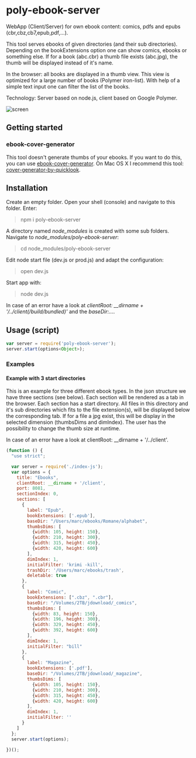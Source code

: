 # poly-ebook-server

WebApp (Client/Server) for own ebook content: comics, pdfs and epubs (cbr,cbz,cb7,epub,pdf,...).

This tool serves ebooks of given directories (and their sub directories).
Depending on the bookExtensions option one can show comics, ebooks or something else.
If for a book (abc.cbr) a thumb file exists (abc.jpg), the thumb will be displayed instead of it's name.

In the browser: all books are displayed in a thumb view. This view is optimized for a large number of books (Polymer iron-list).
With help of a simple text input one can filter the list of the books.

Technology: Server based on node.js, client based on Google Polymer.

![screen](https://cloud.githubusercontent.com/assets/11378781/15753881/d9912384-28f5-11e6-99bd-c35bdc229398.png)

## Getting started



### ebook-cover-generator
This tool doesn't generate thumbs of your ebooks.
If you want to do this, you can use [ebook-cover-generator](https://www.npmjs.com/package/ebook-cover-generator).
On Mac OS X I recommend this tool: [cover-generator-by-quicklook](https://www.npmjs.com/package/cover-generator-by-quicklook).

## Installation

Create an empty folder. Open your shell (console) and navigate to this folder. Enter:
> npm i poly-ebook-server

A directory named *node_modules* is created with some sub folders. Navigate to *node_modules/poly-ebook-server*:
> cd node_modules/poly-ebook-server

Edit node start file (dev.js or prod.js) and adapt the configuration:
> open dev.js

Start app with:
> node dev.js

In case of an error have a look at *clientRoot: __dirname + '/../client(/build/bundled)'* and the *baseDir:...*.

## Usage (script)
```js
var server = require('poly-ebook-server');
server.start(options<Object>);
```

### Examples

#### Example with 3 start directories
This is an example for three different ebook types. In the json structure we have three sections (see below).
Each section will be rendered as a tab in the browser. Each section has a start directory.
All files in this directory and it's sub directories which fits to the file extension(s), will be displayed below the corresponding tab. If for a file a jpg exist, this will be display in the selected dimension (thumbsDims and dimIndex). The user has the possibility to change the thumb size at runtime.

In case of an error have a look at clientRoot: __dirname + '/../client'.

```js
(function () {
  "use strict";

  var server = require('./index-js');
  var options = {
    title: "Ebooks",
    clientRoot: __dirname + '/client',
    port: 8081,
    sectionIndex: 0,
    sections: [
      {
        label: "Epub",
        bookExtensions: ['.epub'],
        baseDir: "/Users/marc/ebooks/Romane/alphabet",
        thumbsDims: [
          {width: 105, height: 150},
          {width: 210, height: 300},
          {width: 315, height: 450},
          {width: 420, height: 600}
        ],
        dimIndex: 1,
        initialFilter: 'krimi -kill',
        trashDir: '/Users/marc/ebooks/trash',
        deletable: true
      },
      {
        label: "Comic",
        bookExtensions: [".cbz", ".cbr"],
        baseDir: "/Volumes/2TB/jdownload/_comics",
        thumbsDims: [
          {width: 83, height: 150},
          {width: 196, height: 300},
          {width: 329, height: 450},
          {width: 392, height: 600}
        ],
        dimIndex: 1,
        initialFilter: "bill"
      },
      {
        label: "Magazine",
        bookExtensions: ['.pdf'],
        baseDir: "/Volumes/2TB/jdownload/_magazine",
        thumbsDims: [
          {width: 105, height: 150},
          {width: 210, height: 300},
          {width: 315, height: 450},
          {width: 420, height: 600}
        ],
        dimIndex: 1,
        initialFilter: ''
      }
    ]
  };
  server.start(options);

})();

```



